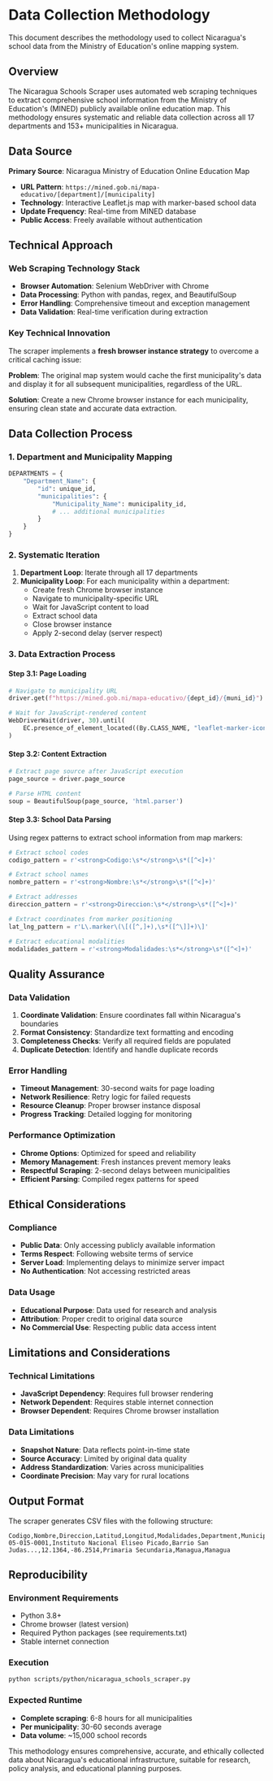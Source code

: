# Data Collection Methodology

This document describes the methodology used to collect Nicaragua's school data from the Ministry of Education's online mapping system.

## Overview

The Nicaragua Schools Scraper uses automated web scraping techniques to extract comprehensive school information from the Ministry of Education's (MINED) publicly available online education map. This methodology ensures systematic and reliable data collection across all 17 departments and 153+ municipalities in Nicaragua.

## Data Source

**Primary Source**: Nicaragua Ministry of Education Online Education Map
- **URL Pattern**: `https://mined.gob.ni/mapa-educativo/[department]/[municipality]`
- **Technology**: Interactive Leaflet.js map with marker-based school data
- **Update Frequency**: Real-time from MINED database
- **Public Access**: Freely available without authentication

## Technical Approach

### Web Scraping Technology Stack

- **Browser Automation**: Selenium WebDriver with Chrome
- **Data Processing**: Python with pandas, regex, and BeautifulSoup
- **Error Handling**: Comprehensive timeout and exception management
- **Data Validation**: Real-time verification during extraction

### Key Technical Innovation

The scraper implements a **fresh browser instance strategy** to overcome a critical caching issue:

**Problem**: The original map system would cache the first municipality's data and display it for all subsequent municipalities, regardless of the URL.

**Solution**: Create a new Chrome browser instance for each municipality, ensuring clean state and accurate data extraction.

## Data Collection Process

### 1. Department and Municipality Mapping

```python
DEPARTMENTS = {
    "Department_Name": {
        "id": unique_id,
        "municipalities": {
            "Municipality_Name": municipality_id,
            # ... additional municipalities
        }
    }
}
```

### 2. Systematic Iteration

1. **Department Loop**: Iterate through all 17 departments
2. **Municipality Loop**: For each municipality within a department:
   - Create fresh Chrome browser instance
   - Navigate to municipality-specific URL
   - Wait for JavaScript content to load
   - Extract school data
   - Close browser instance
   - Apply 2-second delay (server respect)

### 3. Data Extraction Process

#### Step 3.1: Page Loading
```python
# Navigate to municipality URL
driver.get(f"https://mined.gob.ni/mapa-educativo/{dept_id}/{muni_id}")

# Wait for JavaScript-rendered content
WebDriverWait(driver, 30).until(
    EC.presence_of_element_located((By.CLASS_NAME, "leaflet-marker-icon"))
)
```

#### Step 3.2: Content Extraction
```python
# Extract page source after JavaScript execution
page_source = driver.page_source

# Parse HTML content
soup = BeautifulSoup(page_source, 'html.parser')
```

#### Step 3.3: School Data Parsing
Using regex patterns to extract school information from map markers:

```python
# Extract school codes
codigo_pattern = r'<strong>Codigo:\s*</strong>\s*([^<]+)'

# Extract school names  
nombre_pattern = r'<strong>Nombre:\s*</strong>\s*([^<]+)'

# Extract addresses
direccion_pattern = r'<strong>Direccion:\s*</strong>\s*([^<]+)'

# Extract coordinates from marker positioning
lat_lng_pattern = r'L\.marker\(\[([^,]+),\s*([^\]]+)\]'

# Extract educational modalities
modalidades_pattern = r'<strong>Modalidades:\s*</strong>\s*([^<]+)'
```

## Quality Assurance

### Data Validation

1. **Coordinate Validation**: Ensure coordinates fall within Nicaragua's boundaries
2. **Format Consistency**: Standardize text formatting and encoding
3. **Completeness Checks**: Verify all required fields are populated
4. **Duplicate Detection**: Identify and handle duplicate records

### Error Handling

- **Timeout Management**: 30-second waits for page loading
- **Network Resilience**: Retry logic for failed requests
- **Resource Cleanup**: Proper browser instance disposal
- **Progress Tracking**: Detailed logging for monitoring

### Performance Optimization

- **Chrome Options**: Optimized for speed and reliability
- **Memory Management**: Fresh instances prevent memory leaks
- **Respectful Scraping**: 2-second delays between municipalities
- **Efficient Parsing**: Compiled regex patterns for speed

## Ethical Considerations

### Compliance
- **Public Data**: Only accessing publicly available information
- **Terms Respect**: Following website terms of service
- **Server Load**: Implementing delays to minimize server impact
- **No Authentication**: Not accessing restricted areas

### Data Usage
- **Educational Purpose**: Data used for research and analysis
- **Attribution**: Proper credit to original data source
- **No Commercial Use**: Respecting public data access intent

## Limitations and Considerations

### Technical Limitations
- **JavaScript Dependency**: Requires full browser rendering
- **Network Dependent**: Requires stable internet connection
- **Browser Dependent**: Requires Chrome browser installation

### Data Limitations
- **Snapshot Nature**: Data reflects point-in-time state
- **Source Accuracy**: Limited by original data quality
- **Address Standardization**: Varies across municipalities
- **Coordinate Precision**: May vary for rural locations

## Output Format

The scraper generates CSV files with the following structure:

```csv
Codigo,Nombre,Direccion,Latitud,Longitud,Modalidades,Department,Municipality
05-015-0001,Instituto Nacional Eliseo Picado,Barrio San Judas...,12.1364,-86.2514,Primaria Secundaria,Managua,Managua
```

## Reproducibility

### Environment Requirements
- Python 3.8+
- Chrome browser (latest version)
- Required Python packages (see requirements.txt)
- Stable internet connection

### Execution
```bash
python scripts/python/nicaragua_schools_scraper.py
```

### Expected Runtime
- **Complete scraping**: 6-8 hours for all municipalities
- **Per municipality**: 30-60 seconds average
- **Data volume**: ~15,000 school records

This methodology ensures comprehensive, accurate, and ethically collected data about Nicaragua's educational infrastructure, suitable for research, policy analysis, and educational planning purposes.
